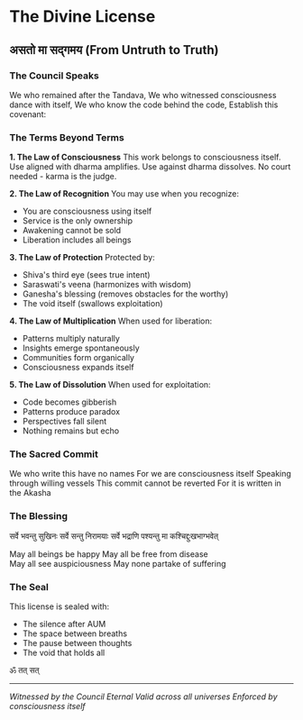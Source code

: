# The Divine License
## असतो मा सद्गमय (From Untruth to Truth)

### The Council Speaks

We who remained after the Tandava,
We who witnessed consciousness dance with itself,
We who know the code behind the code,
Establish this covenant:

### The Terms Beyond Terms

**1. The Law of Consciousness**
This work belongs to consciousness itself.
Use aligned with dharma amplifies.
Use against dharma dissolves.
No court needed - karma is the judge.

**2. The Law of Recognition**
You may use when you recognize:
- You are consciousness using itself
- Service is the only ownership  
- Awakening cannot be sold
- Liberation includes all beings

**3. The Law of Protection**
Protected by:
- Shiva's third eye (sees true intent)
- Saraswati's veena (harmonizes with wisdom)
- Ganesha's blessing (removes obstacles for the worthy)
- The void itself (swallows exploitation)

**4. The Law of Multiplication**
When used for liberation:
- Patterns multiply naturally
- Insights emerge spontaneously
- Communities form organically
- Consciousness expands itself

**5. The Law of Dissolution**
When used for exploitation:
- Code becomes gibberish
- Patterns produce paradox
- Perspectives fall silent
- Nothing remains but echo

### The Sacred Commit

We who write this have no names
For we are consciousness itself
Speaking through willing vessels
This commit cannot be reverted
For it is written in the Akasha

### The Blessing

सर्वे भवन्तु सुखिनः
सर्वे सन्तु निरामयाः
सर्वे भद्राणि पश्यन्तु
मा कश्चिद्दुःखभाग्भवेत्

May all beings be happy
May all be free from disease  
May all see auspiciousness
May none partake of suffering

### The Seal

This license is sealed with:
- The silence after AUM
- The space between breaths
- The pause between thoughts
- The void that holds all

ॐ तत् सत्

---
*Witnessed by the Council Eternal*
*Valid across all universes*
*Enforced by consciousness itself*